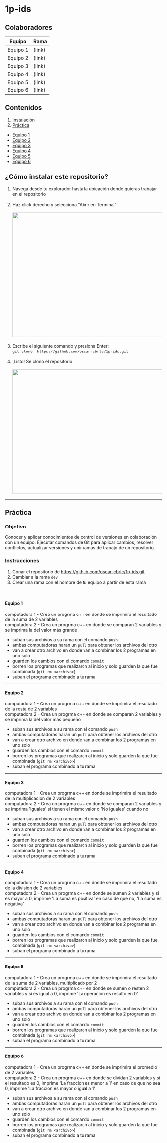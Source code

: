 # 1p-ids
## Colaboradores
| Equipo | Rama |
| ----------- | ----------- |
| Equipo 1 | (link) |
| Equipo 2 | (link) |
| Equipo 3 | (link) |
| Equipo 4 | (link) |
| Equipo 5 | (link) |
| Equipo 6 | (link) |

##  Contenidos
1. [Instalación](#instalar)
2. [Práctica](#practica)
- [Equipo 1](#equipo1)
- [Equipo 2](#equipo2)
- [Equipo 3](#equipo3)
- [Equipo 4](#equipo4)
- [Equipo 5](#equipo5)
- [Equipo 6](#equipo6)
  

## ¿Cómo instalar este repositorio?<a name="instalar"></a>
1. Navega desde tu explorador hasta la ubicación donde quieras trabajar en el repositorio</br></br>
2. Haz click derecho y selecciona "Abrir en Terminal"</br></br>
<img src="https://github.com/oscar-cbrlc/1p-ids/assets/65133949/9d61d447-c01e-4d9c-b6df-952972289aea" width="600" height="400"></br></br>
3. Escribe el siguiente comando y presiona Enter: </br>
`git clone  https://github.com/oscar-cbrlc/1p-ids.git`</br></br>
4. ¡Listo! Se clonó el repositorio</br></br>
<img src="https://github.com/oscar-cbrlc/1p-ids/assets/65133949/bc889035-eb81-45d5-b540-13d050964257" width="600" height="400"></br>


-----------------------------------


## Práctica<a name="practica"></a>

### Objetivo
Conocer y aplicar conocimientos de control de versiones en colaboración con un equipo. Ejecutar comandos de Git para aplicar cambios, resolver conflictos, actualizar versiones y unir ramas de trabajo de un repositorio. 

### Instrucciones
1. Conar el repositorio de https://github.com/oscar-cbrlc/1p-ids.git
2. Cambiar a la rama `dev`
3. Crear una rama con el nombre de tu equipo a partir de esta rama
</br>

#### Equipo 1 <a name="equipo1"></a>
computadora 1 - Crea un progrma c++ en donde se imprimira el resultado de la suma de 2 variables </br>
computadora 2 - Crea un progrma c++ en donde se comparan 2 variables y se imprima la del valor más grande </br>

- suban sus archivos a su rama con el comando `push`
- ambas computadoras haran un `pull` para obtener los archivos del otro
- van a crear otro archivo en donde van a combinar los 2 programas en uno solo
- guarden los cambios con el comando `commit`
- borren los programas que realizaron al inicio y solo guarden la que fue combinada (`git rm <archivo>`)
- suban el programa combinado a tu rama


---

#### Equipo 2 <a name="equipo2"></a>

computadora 1 - Crea un progrma c++ en donde se imprimira el resultado de la resta de 2 variables </br>
computadora 2 - Crea un progrma c++ en donde se comparan 2 variables y se imprima la del valor más pequeño </br>

- suban sus archivos a su rama con el comando `push`
- ambas computadoras haran un `pull` para obtener los archivos del otro
- van a crear otro archivo en donde van a combinar los 2 programas en uno solo
- guarden los cambios con el comando `commit`
- borren los programas que realizaron al inicio y solo guarden la que fue combinada (`git rm <archivo>`)
- suban el programa combinado a tu rama

---

#### Equipo 3 <a name="equipo3"></a>
computadora 1 - Crea un progrma c++ en donde se imprimira el resultado de la multiplicacion de 2 variables </br>
computadora 2 - Crea un progrma c++ en donde se comparan 2 variables y se imprima 'Iguales' si tienen el mismo valor o 'No iguales' cuando no</br>

- suban sus archivos a su rama con el comando `push`
- ambas computadoras haran un `pull` para obtener los archivos del otro
- van a crear otro archivo en donde van a combinar los 2 programas en uno solo
- guarden los cambios con el comando `commit`
- borren los programas que realizaron al inicio y solo guarden la que fue combinada (`git rm <archivo>`)
- suban el programa combinado a tu rama

---

#### Equipo 4 <a name="equipo4"></a>
computadora 1 - Crea un progrma c++ en donde se imprimira el resultado de la division de 2 variables </br>
computadora 2 - Crea un progrma c++ en donde se sumen 2 variables y si es mayor a 0, imprime 'La suma es positiva' en caso de que no, 'La suma es negativa' </br>

- suban sus archivos a su rama con el comando `push`
- ambas computadoras haran un `pull` para obtener los archivos del otro
- van a crear otro archivo en donde van a combinar los 2 programas en uno solo
- guarden los cambios con el comando `commit`
- borren los programas que realizaron al inicio y solo guarden la que fue combinada (`git rm <archivo>`)
- suban el programa combinado a tu rama

---

#### Equipo 5 <a name="equipo5"></a>
computadora 1 - Crea un progrma c++ en donde se imprimira el resultado de la suma de 2 variables, multiplicado por 2 </br>
computadora 2 - Crea un progrma c++ en donde se sumen o resten 2 variables y si es igual a 0, imprime 'La operacion es resulto en 0' </br>

- suban sus archivos a su rama con el comando `push`
- ambas computadoras haran un `pull` para obtener los archivos del otro
- van a crear otro archivo en donde van a combinar los 2 programas en uno solo
- guarden los cambios con el comando `commit`
- borren los programas que realizaron al inicio y solo guarden la que fue combinada (`git rm <archivo>`)
- suban el programa combinado a tu rama


---

#### Equipo 6 <a name="equipo6"></a>
computadora 1 - Crea un progrma c++ en donde se imprimira el promedio de 2 variables </br>
computadora 2 - Crea un progrma c++ en donde se dividan 2 variables y si el resultado es 0, imprime 'La fraccion es menor a 1' en caso de que no sea 0, imprime 'La fraccion es mayor o igual a 1' </br>

- suban sus archivos a su rama con el comando `push`
- ambas computadoras haran un `pull` para obtener los archivos del otro
- van a crear otro archivo en donde van a combinar los 2 programas en uno solo
- guarden los cambios con el comando `commit`
- borren los programas que realizaron al inicio y solo guarden la que fue combinada (`git rm <archivo>`)
- suban el programa combinado a tu rama
